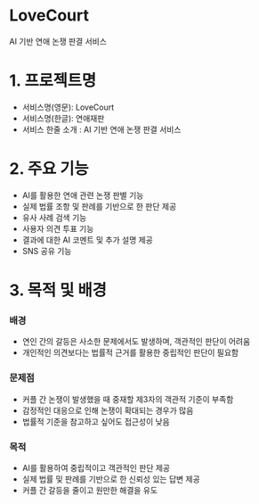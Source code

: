 # LoveCourt
AI 기반 연애 논쟁 판결 서비스

# 1. 프로젝트명

- 서비스명(영문): LoveCourt
- 서비스명(한글): 연애재판
- 서비스 한줄 소개 : AI 기반 연애 논쟁 판결 서비스

# 2. 주요 기능

- AI를 활용한 연애 관련 논쟁 판별 기능
- 실제 법률 조항 및 판례를 기반으로 한 판단 제공
- 유사 사례 검색 기능
- 사용자 의견 투표 기능
- 결과에 대한 AI 코멘트 및 추가 설명 제공
- SNS 공유 기능

# 3. 목적 및 배경

### 배경

- 연인 간의 갈등은 사소한 문제에서도 발생하며, 객관적인 판단이 어려움
- 개인적인 의견보다는 법률적 근거를 활용한 중립적인 판단이 필요함

### 문제점

- 커플 간 논쟁이 발생했을 때 중재할 제3자의 객관적 기준이 부족함
- 감정적인 대응으로 인해 논쟁이 확대되는 경우가 많음
- 법률적 기준을 참고하고 싶어도 접근성이 낮음

### 목적

- AI를 활용하여 중립적이고 객관적인 판단 제공
- 실제 법률 및 판례를 기반으로 한 신뢰성 있는 답변 제공
- 커플 간 갈등을 줄이고 원만한 해결을 유도
